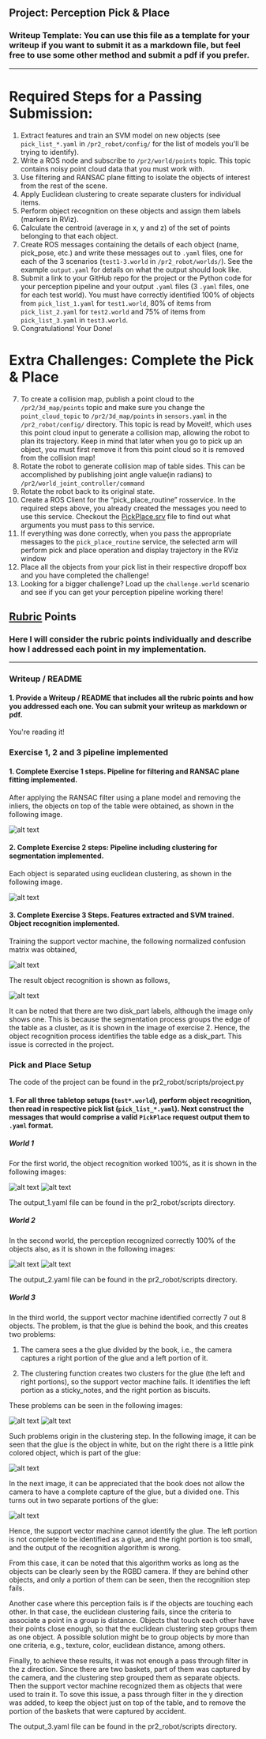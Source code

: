 ## Project: Perception Pick & Place
### Writeup Template: You can use this file as a template for your writeup if you want to submit it as a markdown file, but feel free to use some other method and submit a pdf if you prefer.

---


# Required Steps for a Passing Submission:
1. Extract features and train an SVM model on new objects (see `pick_list_*.yaml` in `/pr2_robot/config/` for the list of models you'll be trying to identify). 
2. Write a ROS node and subscribe to `/pr2/world/points` topic. This topic contains noisy point cloud data that you must work with.
3. Use filtering and RANSAC plane fitting to isolate the objects of interest from the rest of the scene.
4. Apply Euclidean clustering to create separate clusters for individual items.
5. Perform object recognition on these objects and assign them labels (markers in RViz).
6. Calculate the centroid (average in x, y and z) of the set of points belonging to that each object.
7. Create ROS messages containing the details of each object (name, pick_pose, etc.) and write these messages out to `.yaml` files, one for each of the 3 scenarios (`test1-3.world` in `/pr2_robot/worlds/`).  See the example `output.yaml` for details on what the output should look like.  
8. Submit a link to your GitHub repo for the project or the Python code for your perception pipeline and your output `.yaml` files (3 `.yaml` files, one for each test world).  You must have correctly identified 100% of objects from `pick_list_1.yaml` for `test1.world`, 80% of items from `pick_list_2.yaml` for `test2.world` and 75% of items from `pick_list_3.yaml` in `test3.world`.
9. Congratulations!  Your Done!

# Extra Challenges: Complete the Pick & Place
7. To create a collision map, publish a point cloud to the `/pr2/3d_map/points` topic and make sure you change the `point_cloud_topic` to `/pr2/3d_map/points` in `sensors.yaml` in the `/pr2_robot/config/` directory. This topic is read by Moveit!, which uses this point cloud input to generate a collision map, allowing the robot to plan its trajectory.  Keep in mind that later when you go to pick up an object, you must first remove it from this point cloud so it is removed from the collision map!
8. Rotate the robot to generate collision map of table sides. This can be accomplished by publishing joint angle value(in radians) to `/pr2/world_joint_controller/command`
9. Rotate the robot back to its original state.
10. Create a ROS Client for the “pick_place_routine” rosservice.  In the required steps above, you already created the messages you need to use this service. Checkout the [PickPlace.srv](https://github.com/udacity/RoboND-Perception-Project/tree/master/pr2_robot/srv) file to find out what arguments you must pass to this service.
11. If everything was done correctly, when you pass the appropriate messages to the `pick_place_routine` service, the selected arm will perform pick and place operation and display trajectory in the RViz window
12. Place all the objects from your pick list in their respective dropoff box and you have completed the challenge!
13. Looking for a bigger challenge?  Load up the `challenge.world` scenario and see if you can get your perception pipeline working there!

## [Rubric](https://review.udacity.com/#!/rubrics/1067/view) Points
### Here I will consider the rubric points individually and describe how I addressed each point in my implementation.  

[//]: # (Image References)

[image1]: ./misc_images/ex01-ransac-outliers.png
[image2]: ./misc_images/ex02-clusters.png
[image3]: ./misc_images/ex03-normalized-confusion.png
[image4]: ./misc_images/ex03-objects-recognized.png
[image5]: ./misc_images/test1_1.png
[image6]: ./misc_images/test1_2.png
[image7]: ./misc_images/test2_1.png
[image8]: ./misc_images/test2_2.png
[image9]: ./misc_images/test3_1.png
[image10]: ./misc_images/test3_2.png
[image11]: ./misc_images/proj_1.png
[image12]: ./misc_images/proj_2.png

---
### Writeup / README

#### 1. Provide a Writeup / README that includes all the rubric points and how you addressed each one.  You can submit your writeup as markdown or pdf.  

You're reading it!

### Exercise 1, 2 and 3 pipeline implemented
#### 1. Complete Exercise 1 steps. Pipeline for filtering and RANSAC plane fitting implemented.
After applying the RANSAC filter using a plane model and removing the inliers, the objects on top of the table were obtained, as shown in the following image.

![alt text][image1]

#### 2. Complete Exercise 2 steps: Pipeline including clustering for segmentation implemented.  
Each object is separated using euclidean clustering, as shown in the following image.

![alt text][image2]

#### 3. Complete Exercise 3 Steps.  Features extracted and SVM trained.  Object recognition implemented.
Training the support vector machine, the following normalized confusion matrix was obtained,

![alt text][image3]

The result object recognition is shown as follows,

![alt text][image4]

It can be noted that there are two disk_part labels, although the image only shows one. This is because the segmentation process groups the edge of the table as a cluster, as it is shown in the image of exercise 2. Hence, the object recognition process identifies the table edge as a disk_part. This issue is corrected in the project.


### Pick and Place Setup

The code of the project can be found in the pr2_robot/scripts/project.py

#### 1. For all three tabletop setups (`test*.world`), perform object recognition, then read in respective pick list (`pick_list_*.yaml`). Next construct the messages that would comprise a valid `PickPlace` request output them to `.yaml` format.

##### World 1
For the first world, the object recognition worked 100%, as it is shown in the following images:

![alt text][image5]
![alt text][image6]

The output_1.yaml file can be found in the pr2_robot/scripts directory.

##### World 2
In the second world, the perception recognized correctly 100% of the objects also, as it is shown in the following images:


![alt text][image7]
![alt text][image8]

The output_2.yaml file can be found in the pr2_robot/scripts directory.

##### World 3
In the third world, the support vector machine identified correctly 7 out 8 objects. The problem, is that the glue is behind the book, and this creates two problems:

1) The camera sees a the glue divided by the book, i.e., the camera captures a right portion of the glue and a left portion of it.

2) The clustering function creates two clusters for the glue (the left and right portions), so the support vector machine fails. It identifies the left portion as a sticky_notes, and the right portion as biscuits.

These problems can be seen in the following images:

![alt text][image9]
![alt text][image10]

Such problems origin in the clustering step.  In the following image, it can be seen that the glue is the object in white, but on the right there is a little pink colored object, which is part of the glue:

![alt text][image11]

In the next image, it can be appreciated that the book does not allow the camera to have a complete capture of the glue, but a divided one. This turns out in two separate portions of the glue:

![alt text][image12]

Hence, the support vector machine cannot identify the glue. The left portion is not complete to be identified as a glue, and the right portion is too small, and the output of the recognition algorithm is wrong.

From this case, it can be noted that this algorithm works as long as the objects can be clearly seen by the RGBD camera. If they are behind other objects, and only a portion of them can be seen, then the recognition step fails.

Another case where this perception fails is if the objects are touching each other. In that case, the euclidean clustering fails, since the criteria to associate a point in a group is distance. Objects that touch each other have their points close enough, so that the euclidean clustering step groups them as one object. A possible solution might be to group objects by more than one criteria, e.g., texture, color, euclidean distance, among others.

Finally, to achieve these results, it was not enough a pass through filter in the z direction. Since there are two baskets, part of them was captured by the camera, and the clustering step grouped them as separate objects.  Then the support vector machine recognized them as objects that were used to train it. To sove this issue, a pass through filter in the y direction was added, to keep the object just on top of the table, and to remove the portion of the baskets that were captured by accident.

The output_3.yaml file can be found in the pr2_robot/scripts directory.

